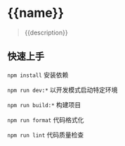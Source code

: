 # {{name}}
> {{description}}

## 快速上手

`npm install` 安装依赖

`npm run dev:*` 以开发模式启动特定环境

`npm run build:*` 构建项目

`npm run format` 代码格式化

`npm run lint` 代码质量检查
